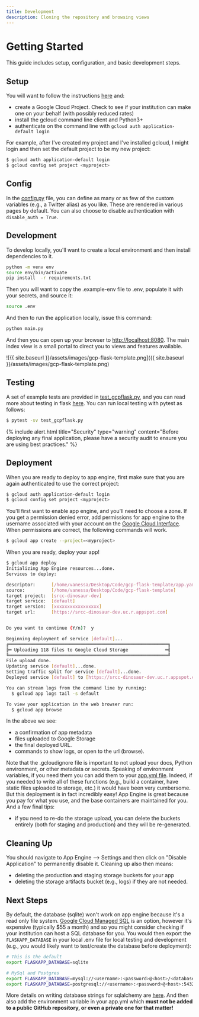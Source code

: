 ```yaml
---
title: Development
description: Cloning the repository and browsing views
---
```


# Getting Started

This guide includes setup, configuration, and basic development steps.

## Setup

You will want to follow the instructions [here](https://cloud.google.com/appengine/docs/standard/python3/building-app/writing-web-service)
and:

 - create a Google Cloud Project. Check to see if your institution can make one on your behalf (with possibly reduced rates)
 - install the gcloud command line client and Python3+
 - authenticate on the command line with `gcloud auth application-default login`

For example, after I've created my project and I've installed gcloud, I might login and
then set the default project to be my new project:

```bash
$ gcloud auth application-default login
$ gcloud config set project <myproject>
```

## Config

In the [config.py](config.py) file, you can define as many or
as few of the custom variables (e.g., a Twitter alias) as you like. These are
rendered in various pages by default. You can also choose to disable authentication
with `disable_auth = True`.

## Development

To develop locally, you'll want to create a local environment and then install
dependencies to it.

```bash
python -m venv env
source env/bin/activate
pip install  -r requirements.txt
```

Then you will want to copy the .example-env file to .env, populate it with your secrets,
and source it:

```bash
source .env
```

And then to run the application locally, issue this command:

```bash
python main.py
```

And then you can open up your browser to [http://localhost:8080](http://localhost:8080).
The main index view is a small portal to direct you to views and features available.

![{{ site.baseurl }}/assets/images/gcp-flask-template.png]({{ site.baseurl }}/assets/images/gcp-flask-template.png)

## Testing

A set of example tests are provided in [test_gcpflask.py](https://github.com/rse-ops/gcp-flask-template/blob/main/test_gcpflask.py), and you can read more about testing in flask [here](https://flask.palletsprojects.com/en/1.1.x/testing/). You can run local testing with pytest as follows:

```bash
$ pytest -sv test_gcpflask.py
```

{% include alert.html title="Security" type="warning" content="Before deploying any final application, please have a security audit to ensure you are using best practices." %}

## Deployment

When you are ready to deploy to app engine, first make sure that you are again
authenticated to use the correct project:

```bash
$ gcloud auth application-default login
$ gcloud config set project <myproject>
```

You'll first want to enable app engine, and you'll need to choose a zone. If you get a permission
denied error, add permissions for app engine to the username associated with your account on the [Google Cloud Interface](https://console.cloud.google.com/iam-admin/iam). When permissions are correct, the following commands will work.

```bash
$ gcloud app create --project=<myproject>
```

When you are ready, deploy your app!

```bash
$ gcloud app deploy
Initializing App Engine resources...done.                                                                                                
Services to deploy:

descriptor:      [/home/vanessa/Desktop/Code/gcp-flask-template/app.yaml]
source:          [/home/vanessa/Desktop/Code/gcp-flask-template]
target project:  [srcc-dinosaur-dev]
target service:  [default]
target version:  [xxxxxxxxxxxxxxxxx]
target url:      [https://srcc-dinosaur-dev.uc.r.appspot.com]


Do you want to continue (Y/n)?  y

Beginning deployment of service [default]...
╔════════════════════════════════════════════════════════════╗
╠═ Uploading 118 files to Google Cloud Storage              ═╣
╚════════════════════════════════════════════════════════════╝
File upload done.
Updating service [default]...done.                                                                                                       
Setting traffic split for service [default]...done.                                                                                      
Deployed service [default] to [https://srcc-dinosaur-dev.uc.r.appspot.com]

You can stream logs from the command line by running:
  $ gcloud app logs tail -s default

To view your application in the web browser run:
  $ gcloud app browse
```

In the above we see:

 - a confirmation of app metadata
 - files uploaded to Google Storage
 - the final deployed URL.
 - commands to show logs, or open to the url (browse).

Note that the .gcloudignore file is important to not upload your docs, Python environment,
or other metadata or secrets. Speaking of environment variables, if you need them you can
add them to your [app.yml file](https://cloud.google.com/appengine/docs/standard/python/config/appref). 
Indeed, if you needed to write all of these functions (e.g., build a container, have static
files uploaded to storage, etc.) it would have been very cumbersome. But this deployment
is in fact incredibly easy! App Engine is great because you pay for what you use, and
the base containers are maintained for you. And a few final tips:

 - if you need to re-do the storage upload, you can delete the buckets entirely (both for staging and production) and they will be re-generated.

## Cleaning Up

You should navigate to App Engine --> Settings and then click on "Disable Application" to permanently disable it.
Cleaning up also then means:

 - deleting the production and staging storage buckets for your app
 - deleting the storage artifacts bucket (e.g., logs) if they are not needed.


## Next Steps

By default, the database (sqlite) won't work on app engine because it's a read only file
system. [Google Cloud Managed SQL](https://cloud.google.com/sql) is an option, however it's expensive (typically $55 a month)
and so you might consider checking if your institution can host a SQL database for you.
You would then export the `FLASKAPP_DATABASE` in your local .env file for local testing and
development (e.g., you would likely want to test/create the database before deployment):

```bash
# This is the default
export FLASKAPP_DATABASE=sqlite

# MySql and Postgres
export FLASKAPP_DATABASE=mysql://<username>:<password>@<host>/<database-name>
export FLASKAPP_DATABASE=postgresql://<username>:<password>@<host>:5432/<database-name>
```

More details on writing database strings for sqlalchemy are [here](https://docs.sqlalchemy.org/en/13/core/engines.html). 
And then also add the environment variable in your app.yml which **must not be added to a public
GitHub repository, or even a private one for that matter!**

